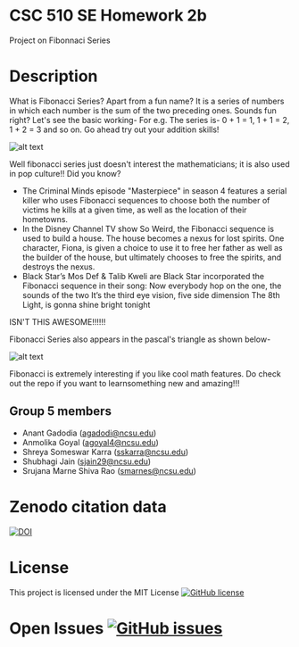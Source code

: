 # CSC 510 SE Homework 2b 
Project on Fibonnaci Series

# Description
What is Fibonacci Series? Apart from a fun name?
It is a series of numbers in which each number is the sum of the two preceding ones. Sounds fun right? Let's see the basic working-
For e.g. The series is- 0 + 1 = 1, 1 + 1 = 2, 1 + 2 = 3 and so on. Go ahead try out your addition skills!

![alt text](http://4.bp.blogspot.com/-aC5Bcv5AqfA/VP3hQmLlCxI/AAAAAAAAASw/GDaDhV3jg3U/s1600/fibonacci.gif)

Well fibonacci series just doesn't interest the mathematicians; it is also used in pop culture!! Did you know?
- The Criminal Minds episode "Masterpiece" in season 4 features a serial killer who uses Fibonacci sequences to choose both the number of victims he kills at a given time, as well as the location of their hometowns.
- In the Disney Channel TV show So Weird, the Fibonacci sequence is used to build a house. The house becomes a nexus for lost spirits. One character, Fiona, is given a choice to use it to free her father as well as the builder of the house, but ultimately chooses to free the spirits, and destroys the nexus.
- Black Star’s Mos Def & Talib Kweli are Black Star incorporated the Fibonacci sequence in their song:
Now everybody hop on the one, the sounds of the two
It’s the third eye vision, five side dimension
The 8th Light, is gonna shine bright tonight

ISN'T THIS AWESOME!!!!!!

Fibonacci Series also appears in the pascal's triangle as shown below-








![alt text](https://upload.wikimedia.org/wikipedia/commons/0/0d/PascalTriangleAnimated2.gif)

Fibonacci is extremely interesting if you like cool math features. Do check out the repo if you want to learnsomething new and amazing!!!




## Group 5 members
- Anant Gadodia (agadodi@ncsu.edu)
- Anmolika Goyal (agoyal4@ncsu.edu)
- Shreya Someswar Karra (sskarra@ncsu.edu)
- Shubhagi Jain (sjain29@ncsu.edu)
- Srujana Marne Shiva Rao (smarnes@ncsu.edu)

# Zenodo citation data
[![DOI](https://zenodo.org/badge/DOI/10.5281/zenodo.5366712.svg)](https://doi.org/10.5281/zenodo.5366712)
# License
This project is licensed under the MIT License
[![GitHub license](https://img.shields.io/github/license/AnmolikaGoyal/CSC510_HW2b)](https://github.com/AnmolikaGoyal/CSC510_HW2b/blob/main/LICENSE)
# Open Issues  [![GitHub issues](https://img.shields.io/github/issues/SE-homework-group-5/CSC510_HW2b_group5)](https://github.com/SE-homework-group-5/CSC510_HW2b_group5/issues)


